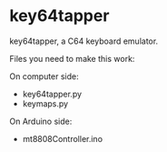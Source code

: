 # key64tapper
key64tapper, a C64 keyboard emulator.

Files you need to make this work:

On computer side:

* key64tapper.py
* keymaps.py

On Arduino side:

* mt8808Controller.ino
